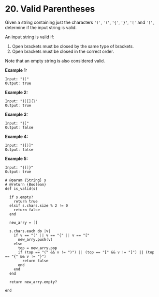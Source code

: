 # 20. Valid Parentheses

Given a string containing just the characters `'('`, `')'`, `'{'`, `'}'`, `'['` and `']'`, determine if the input string is valid.

An input string is valid if:

1. Open brackets must be closed by the same type of brackets.
2. Open brackets must be closed in the correct order.

Note that an empty string is also considered valid.

**Example 1:**

```text
Input: "()"
Output: true
```

**Example 2:**

```text
Input: "()[]{}"
Output: true
```

**Example 3:**

```text
Input: "(]"
Output: false
```

**Example 4:**

```text
Input: "([)]"
Output: false
```

**Example 5:**

```text
Input: "{[]}"
Output: true
```



```text
# @param {String} s
# @return {Boolean}
def is_valid(s)
  
  if s.empty?
    return true
  elsif s.chars.size % 2 != 0
    return false
  end
  
  new_arry = []

  s.chars.each do |v|
    if v == "(" || v == "{" || v == "["
      new_arry.push(v)
    else
      top = new_arry.pop
      if (top == "(" && v != ")") || (top == "[" && v != "]") || (top == "{" && v != "}")
        return false
      end
    end
  end
  
  return new_arry.empty?
  
end
```

